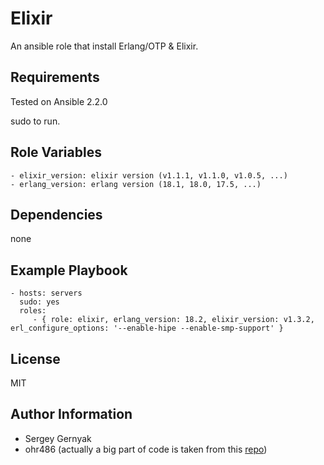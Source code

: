 Elixir
========

An ansible role that install Erlang/OTP & Elixir.

Requirements
------------

Tested on Ansible 2.2.0

sudo to run.

Role Variables
--------------

```
- elixir_version: elixir version (v1.1.1, v1.1.0, v1.0.5, ...)
- erlang_version: erlang version (18.1, 18.0, 17.5, ...)
```

Dependencies
------------

none

Example Playbook
----------------

```
- hosts: servers
  sudo: yes
  roles:
     - { role: elixir, erlang_version: 18.2, elixir_version: v1.3.2, erl_configure_options: '--enable-hipe --enable-smp-support' }
```

License
-------

MIT

Author Information
------------------

* Sergey Gernyak
* ohr486 (actually a big part of code is taken from this [repo](https://github.com/ohr486/ansible-elixir))
